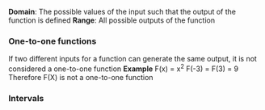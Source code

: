 **Domain**: The possible values of the input such that the output of the function is defined
**Range**: All possible outputs of the function
### One-to-one functions
If two different inputs for a function can generate the same output, it is not considered a one-to-one function
**Example**
F(x) = x<sup>2</sup>
F(-3) = F(3) = 9
Therefore F(X) is not a one-to-one function
### Intervals

